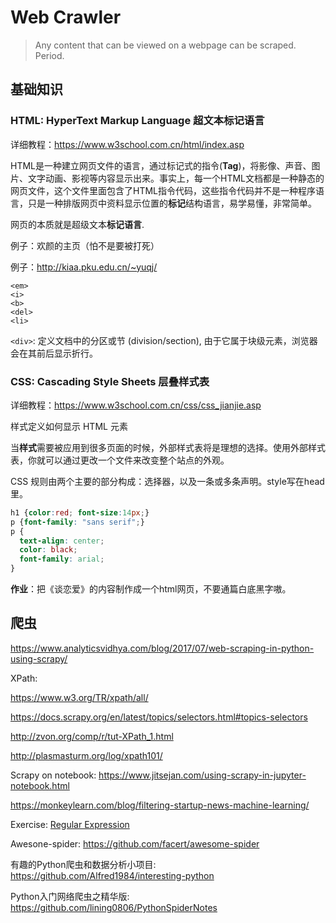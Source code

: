 # Web Crawler

>  Any content that can be viewed on a webpage can be scraped. Period.

## 基础知识

### HTML: HyperText Markup Language 超文本标记语言

详细教程：https://www.w3school.com.cn/html/index.asp

HTML是一种建立网页文件的语言，通过标记式的指令(**Tag**)，将影像、声音、图片、文字动画、影视等内容显示出来。事实上，每一个HTML文档都是一种静态的网页文件，这个文件里面包含了HTML指令代码，这些指令代码并不是一种程序语言，只是一种排版网页中资料显示位置的**标记**结构语言，易学易懂，非常简单。

网页的本质就是超级文本**标记语言**.

例子：欢颜的主页（怕不是要被打死）

例子：http://kiaa.pku.edu.cn/~yuqj/

```
<em>
<i>
<b>
<del>
<li>
```

`<div>`: 定义文档中的分区或节 (division/section), 由于它属于块级元素，浏览器会在其前后显示折行。



### CSS: Cascading Style Sheets 层叠样式表

详细教程：https://www.w3school.com.cn/css/css_jianjie.asp

样式定义如何显示 HTML 元素

当**样式**需要被应用到很多页面的时候，外部样式表将是理想的选择。使用外部样式表，你就可以通过更改一个文件来改变整个站点的外观。

CSS 规则由两个主要的部分构成：选择器，以及一条或多条声明。style写在head里。

```css
h1 {color:red; font-size:14px;}
p {font-family: "sans serif";}
p {
  text-align: center;
  color: black;
  font-family: arial;
}
```



**作业**：把《谈恋爱》的内容制作成一个html网页，不要通篇白底黑字嗷。

##

## 爬虫



https://www.analyticsvidhya.com/blog/2017/07/web-scraping-in-python-using-scrapy/



XPath:

https://www.w3.org/TR/xpath/all/

https://docs.scrapy.org/en/latest/topics/selectors.html#topics-selectors

http://zvon.org/comp/r/tut-XPath_1.html

http://plasmasturm.org/log/xpath101/



Scrapy on notebook: https://www.jitsejan.com/using-scrapy-in-jupyter-notebook.html



https://monkeylearn.com/blog/filtering-startup-news-machine-learning/



Exercise: [Regular Expression](https://github.com/ziishaned/learn-regex)



Awesone-spider: https://github.com/facert/awesome-spider

有趣的Python爬虫和数据分析小项目: https://github.com/Alfred1984/interesting-python

Python入门网络爬虫之精华版: https://github.com/lining0806/PythonSpiderNotes